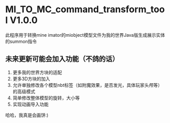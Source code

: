 # MI_TO_MC_command_transform_tool V1.0.0
此程序用于转换mine imator的miobject模型文件为我的世界Java版生成展示实体的summon指令

## 未来更新可能会加入功能（不鸽的话）
1. 更多我的世界方块的适配
2. 更多3D方块的加入
3. 允许单独修改各个模型nbt标签（如附魔效果，是否发光，具体玩家头颅等）的高级模式
4. 简单修改整体模型的旋转，大小等
5. 实现动画导入功能

哈哈，我真是会画饼:)
